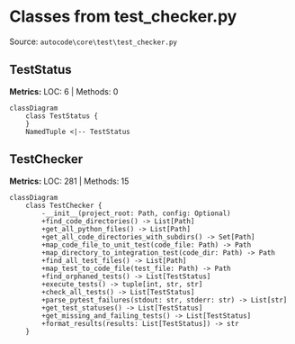 # Classes from test_checker.py

Source: `autocode\core\test\test_checker.py`

## TestStatus

**Metrics:** LOC: 6 | Methods: 0

```mermaid
classDiagram
    class TestStatus {
    }
    NamedTuple <|-- TestStatus

```

## TestChecker

**Metrics:** LOC: 281 | Methods: 15

```mermaid
classDiagram
    class TestChecker {
        -__init__(project_root: Path, config: Optional)
        +find_code_directories() -> List[Path]
        +get_all_python_files() -> List[Path]
        +get_all_code_directories_with_subdirs() -> Set[Path]
        +map_code_file_to_unit_test(code_file: Path) -> Path
        +map_directory_to_integration_test(code_dir: Path) -> Path
        +find_all_test_files() -> List[Path]
        +map_test_to_code_file(test_file: Path) -> Path
        +find_orphaned_tests() -> List[TestStatus]
        +execute_tests() -> tuple[int, str, str]
        +check_all_tests() -> List[TestStatus]
        +parse_pytest_failures(stdout: str, stderr: str) -> List[str]
        +get_test_statuses() -> List[TestStatus]
        +get_missing_and_failing_tests() -> List[TestStatus]
        +format_results(results: List[TestStatus]) -> str
    }

```


